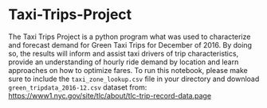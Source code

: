 # Taxi-Trips-Project

The Taxi Trips Project is a python program what was used to characterize and forecast demand for Green Taxi Trips for December of 2016. By doing so, the 
results will inform and assist taxi drivers of trip characteristics, provide an understanding of hourly ride demand by location and learn approaches on how to optimize fares. 
To run this notebook, please make sure to include the `taxi_zone_lookup.csv` file in your directory and download `green_tripdata_2016-12.csv` dataset from: 
https://www1.nyc.gov/site/tlc/about/tlc-trip-record-data.page 
